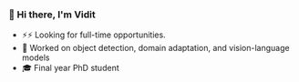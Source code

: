 ###  👋 Hi there, I'm Vidit

- ⚡⚡ Looking for full-time opportunities.
- 🔬 Worked on object detection, domain adaptation, and vision-language models
- 🎓 Final year PhD student 

<!--
**vidit09/vidit09** is a ✨ _special_ ✨ repository because its `README.md` (this file) appears on your GitHub profile.

Here are some ideas to get you started:

- 🔭 I’m currently working on ...
- 🌱 I’m currently learning ...
- 👯 I’m looking to collaborate on ...
- 🤔 I’m looking for help with ...
- 💬 Ask me about ...
- 📫 How to reach me: ...
- 😄 Pronouns: ...
- ⚡ Fun fact: ...
-->
